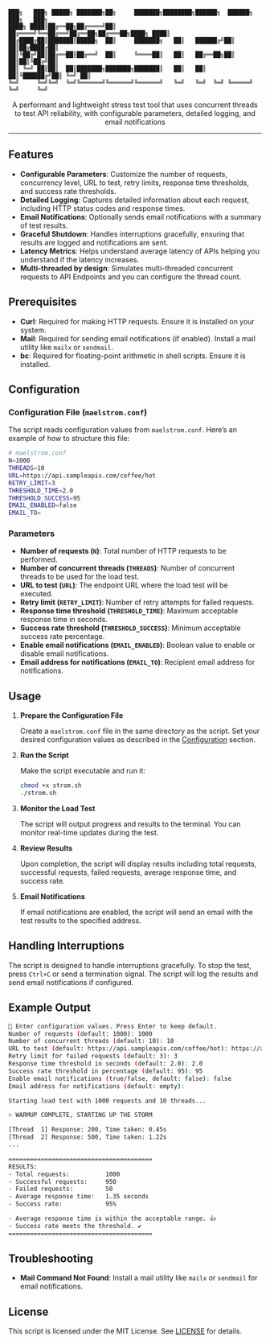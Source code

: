 ```
███╗   ███╗ █████╗ ███████╗██╗     ███████╗████████╗██████╗  ██████╗ ███╗   ███╗
████╗ ████║██╔══██╗██╔════╝██║     ██╔════╝╚══██╔══╝██╔══██╗██╔═══██╗████╗ ████║
██╔████╔██║███████║█████╗  ██║     ███████╗   ██║   ██████╔╝██║   ██║██╔████╔██║
██║╚██╔╝██║██╔══██║██╔══╝  ██║     ╚════██║   ██║   ██╔══██╗██║   ██║██║╚██╔╝██║
██║ ╚═╝ ██║██║  ██║███████╗███████╗███████║   ██║   ██║  ██║╚██████╔╝██║ ╚═╝ ██║
╚═╝     ╚═╝╚═╝  ╚═╝╚══════╝╚══════╝╚══════╝   ╚═╝   ╚═╝  ╚═╝ ╚═════╝ ╚═╝     ╚═╝
```

<!--
<p align="center">
  <a href="https://github.com/twentyone24/maelstrom?tab=MIT-1-ov-file"><img alt="License" src="https://img.shields.io/github/license/twenyone24/maelstrom?style=for-the-badge&logo=github&color=1A91FF"/></a>
</p> -->
<p align="center">A performant and lightweight stress test tool that uses concurrent threads to test API reliability, with configurable parameters, detailed logging, and email notifications</p>

---

## Features

- **Configurable Parameters**: Customize the number of requests, concurrency level, URL to test, retry limits, response time thresholds, and success rate thresholds.
- **Detailed Logging**: Captures detailed information about each request, including HTTP status codes and response times.
- **Email Notifications**: Optionally sends email notifications with a summary of test results.
- **Graceful Shutdown**: Handles interruptions gracefully, ensuring that results are logged and notifications are sent.
- **Latency Metrics**: Helps understand average latency of APIs helping you understand if the latency increases.
- **Multi-threaded by design**: Simulates multi-threaded concurrent requests to API Endpoints and you can configure the thread count.

## Prerequisites

- **Curl**: Required for making HTTP requests. Ensure it is installed on your system.
- **Mail**: Required for sending email notifications (if enabled). Install a mail utility like `mailx` or `sendmail`.
- **bc**: Required for floating-point arithmetic in shell scripts. Ensure it is installed.

## Configuration

### Configuration File (`maelstrom.conf`)

The script reads configuration values from `maelstrom.conf`. Here’s an example of how to structure this file:

```bash
# maelstrom.conf
N=1000
THREADS=10
URL=https://api.sampleapis.com/coffee/hot
RETRY_LIMIT=3
THRESHOLD_TIME=2.0
THRESHOLD_SUCCESS=95
EMAIL_ENABLED=false
EMAIL_TO=
```

### Parameters

- **Number of requests (`N`)**: Total number of HTTP requests to be performed.
- **Number of concurrent threads (`THREADS`)**: Number of concurrent threads to be used for the load test.
- **URL to test (`URL`)**: The endpoint URL where the load test will be executed.
- **Retry limit (`RETRY_LIMIT`)**: Number of retry attempts for failed requests.
- **Response time threshold (`THRESHOLD_TIME`)**: Maximum acceptable response time in seconds.
- **Success rate threshold (`THRESHOLD_SUCCESS`)**: Minimum acceptable success rate percentage.
- **Enable email notifications (`EMAIL_ENABLED`)**: Boolean value to enable or disable email notifications.
- **Email address for notifications (`EMAIL_TO`)**: Recipient email address for notifications.

## Usage

1. **Prepare the Configuration File**

   Create a `maelstrom.conf` file in the same directory as the script. Set your desired configuration values as described in the [Configuration](#configuration) section.

2. **Run the Script**

   Make the script executable and run it:

   ```bash
   chmod +x strom.sh
   ./strom.sh
   ```

3. **Monitor the Load Test**

   The script will output progress and results to the terminal. You can monitor real-time updates during the test.

4. **Review Results**

   Upon completion, the script will display results including total requests, successful requests, failed requests, average response time, and success rate.

5. **Email Notifications**

   If email notifications are enabled, the script will send an email with the test results to the specified address.

## Handling Interruptions

The script is designed to handle interruptions gracefully. To stop the test, press `Ctrl+C` or send a termination signal. The script will log the results and send email notifications if configured.

## Example Output

```bash
🔧 Enter configuration values. Press Enter to keep default.
Number of requests (default: 1000): 1000
Number of concurrent threads (default: 10): 10
URL to test (default: https://api.sampleapis.com/coffee/hot): https://api.sampleapis.com/coffee/hot
Retry limit for failed requests (default: 3): 3
Response time threshold in seconds (default: 2.0): 2.0
Success rate threshold in percentage (default: 95): 95
Enable email notifications (true/false, default: false): false
Email address for notifications (default: empty):

Starting load test with 1000 requests and 10 threads...

> WARMUP COMPLETE, STARTING UP THE STORM

[Thread  1] Response: 200, Time taken: 0.45s
[Thread  2] Response: 500, Time taken: 1.22s
...

========================================
RESULTS:
- Total requests:          1000
- Successful requests:     950
- Failed requests:         50
- Average response time:   1.35 seconds
- Success rate:            95%

- Average response time is within the acceptable range. 👍
- Success rate meets the threshold. ✔️
========================================
```

## Troubleshooting

- **Mail Command Not Found**: Install a mail utility like `mailx` or `sendmail` for email notifications.

## License

This script is licensed under the MIT License. See [LICENSE](LICENSE) for details.
